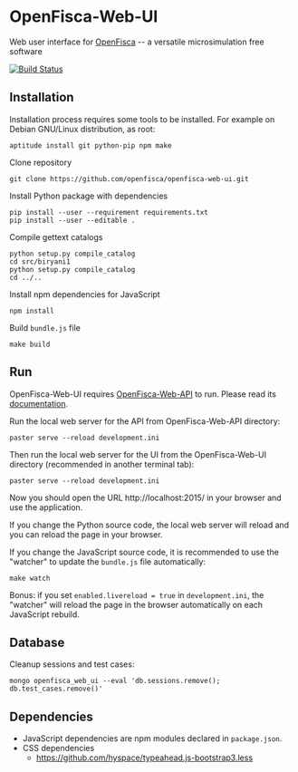 OpenFisca-Web-UI
================

Web user interface for [OpenFisca](http://www.openfisca.org/) -- a versatile microsimulation free software

[![Build Status](https://travis-ci.org/openfisca/openfisca-web-ui.svg?branch=master)](https://travis-ci.org/openfisca/openfisca-web-ui)

Installation
------------

Installation process requires some tools to be installed. For example on Debian GNU/Linux distribution, as root:

	aptitude install git python-pip npm make

Clone repository

	git clone https://github.com/openfisca/openfisca-web-ui.git

Install Python package with dependencies

	pip install --user --requirement requirements.txt
	pip install --user --editable .

Compile gettext catalogs

	python setup.py compile_catalog
	cd src/biryani1
	python setup.py compile_catalog
	cd ../..

Install npm dependencies for JavaScript

	npm install

Build `bundle.js` file

	make build

Run
---

OpenFisca-Web-UI requires [OpenFisca-Web-API](https://github.com/openfisca/openfisca-web-api) to run.
Please read its [documentation](http://www.openfisca.fr/documentation).

Run the local web server for the API from OpenFisca-Web-API directory:

	paster serve --reload development.ini

Then run the local web server for the UI from the OpenFisca-Web-UI directory (recommended in another terminal tab):

	paster serve --reload development.ini

Now you should open the URL http://localhost:2015/ in your browser and use the application.

If you change the Python source code, the local web server will reload and you can reload the page in your browser.

If you change the JavaScript source code, it is recommended to use the "watcher" to update the `bundle.js` file
automatically:

	make watch

Bonus: if you set `enabled.livereload = true` in `development.ini`, the "watcher" will reload the page in the browser
automatically on each JavaScript rebuild.

Database
--------

Cleanup sessions and test cases:

	mongo openfisca_web_ui --eval 'db.sessions.remove(); db.test_cases.remove()'

Dependencies
------------

* JavaScript dependencies are npm modules declared in `package.json`.
* CSS dependencies
	* https://github.com/hyspace/typeahead.js-bootstrap3.less
